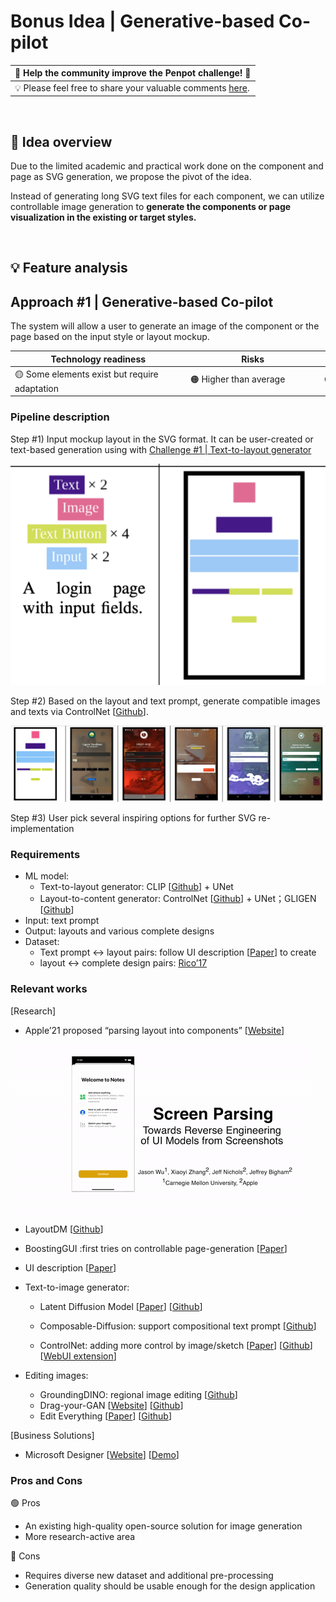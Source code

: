 # Bonus Idea | Generative-based Co-pilot

| 🚀 Help the community improve the Penpot challenge! 🚀    | 
|---------------------------------------------------------------|
| 💡 Please feel free to share your valuable comments [here](https://github.com/penpot/Penpot-Bonus_Generative-based-Co-pilot/issues/1#issue-1780339544).|

<br>

## 🔎 Idea overview

Due to the limited academic and practical work done on the component and page as SVG generation, we propose the pivot of the idea. 

Instead of generating long SVG text files for each component, we can utilize controllable image generation to **generate the components or page visualization in the existing or target styles.** 

<br>

## 💡 Feature analysis
## Approach #1 | Generative-based Co-pilot 

The system will allow a user to generate an image of the component or the page based on the input style or layout mockup. 

| Technology readiness | Risks | Complexity |
| ----- | ----- | ---------- |
| <div style="width: 200pt"> 🟡 Some elements exist but require adaptation | <div style="width: 150pt"> 🟠 Higher than average  | <div style="width: 130pt"> 🟠 Moderately complex |

### Pipeline description

Step #1) Input mockup layout in the SVG format. It can be user-created or text-based generation using with [Challenge #1 | Text-to-layout generator](https://github.com/neurons-lab/Penpot-C1_Design-Co-pilot/tree/main/Approach%233-New_layout_generation)
    
![Screenshot 2023-06-19 at 14.54.24.png](reports/figures/Screenshot_2023-06-19_at_14.54.24.png)

Step #2) Based on the layout and text prompt, generate compatible images and texts via ControlNet [[Github](https://github.com/lllyasviel/ControlNet)].

![截圖 2023-06-20 下午1.56.04.png](reports/figures/Bonus-step3.png)

Step #3) User pick several inspiring options for further SVG re-implementation

### Requirements

- ML model:
    - Text-to-layout generator: CLIP [[Github](https://github.com/OpenAI/CLIP)] + UNet
    - Layout-to-content generator: ControlNet [[Github](https://github.com/lllyasviel/ControlNet)] + UNet；GLIGEN [[Github](https://github.com/gligen/GLIGEN)]
- Input: text prompt
- Output: layouts and various complete designs
- Dataset:
    - Text prompt ↔ layout pairs: follow UI description [[Paper](references/research_papers/UIDescription.pdf)] to create
    - layout ↔ complete design pairs: [Rico’17](https://www.kaggle.com/datasets/onurgunes1993/rico-dataset)

### Relevant works

[Research]

- Apple’21 proposed “parsing layout into components” [[Website](https://blog.ml.cmu.edu/2021/12/10/understanding-user-interfaces-with-screen-parsing/)]

![1ODBmbHSwFRMgGTreeZLegw.gif](reports/figures/1ODBmbHSwFRMgGTreeZLegw.gif)

- LayoutDM [[Github](https://cyberagentailab.github.io/layout-dm/)]
- BoostingGUI :first tries on controllable page-generation [[Paper](references/research_papers/BoostingGUI.pdf)]
- UI description [[Paper](references/research_papers/UIDescription.pdf)]
- Text-to-image generator:
   - Latent Diffusion Model [[Paper](https://github.com/penpot/Penpot-C4_Content-Generator/blob/main/Approach%232-Text-to-image_or_Image-to-text_in_whole_design/references/research_papers/LDM.pdf)] [[Github](https://github.com/CompVis/latent-diffusion)]

    - Composable-Diffusion: support compositional text prompt [[Github](https://github.com/energy-based-model/Compositional-Visual-Generation-with-Composable-Diffusion-Models-PyTorch)]

    - ControlNet: adding more control by image/sketch [[Paper](references/research_papers/controlNet.pdf)] [[Github](https://github.com/lllyasviel/ControlNet)] [[WebUI extension](https://github.com/Mikubill/sd-webui-controlnet)]

- Editing images:
    - GroundingDINO: regional image editing [[Github](https://github.com/IDEA-Research/GroundingDINO/blob/main/demo/image_editing_with_groundingdino_gligen.ipynb)]
    - Drag-your-GAN [[Website](https://vcai.mpi-inf.mpg.de/projects/DragGAN/)] [[Github](https://github.com/XingangPan/DragGAN)]
    - Edit Everything [[Paper](references/research_papers/EditEverything.pdf)] [[Github](https://github.com/DefengXie/Edit_Everything)]

[Business Solutions]

- Microsoft Designer [[Website](https://designer.microsoft.com/)] [[Demo](https://youtu.be/vQK-E_Mzeq0)]

### Pros and Cons
    
🟢 Pros

- An existing high-quality open-source solution for image generation
- More research-active area

🔴 Cons

- Requires diverse new dataset and additional pre-processing
- Generation quality should be usable enough for the design application
